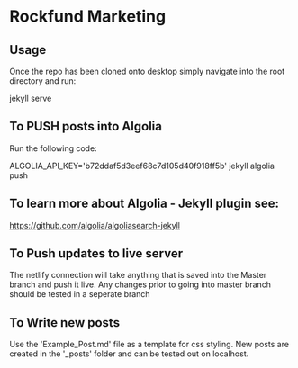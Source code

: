 # Rockfund Marketing

## Usage

Once the repo has been cloned onto desktop simply navigate into the root directory and run:

jekyll serve

## To PUSH posts into Algolia

Run the following code:

ALGOLIA_API_KEY='b72ddaf5d3eef68c7d105d40f918ff5b' jekyll algolia push

## To learn more about Algolia - Jekyll plugin see:

https://github.com/algolia/algoliasearch-jekyll

## To Push updates to live server

The netlify connection will take anything that is saved into the Master branch and push it live. Any changes prior to going into master branch should be tested in a seperate branch


## To Write new posts

Use the 'Example_Post.md' file as a template for css styling.
New posts are created in the '_posts' folder and can be tested out on localhost.
